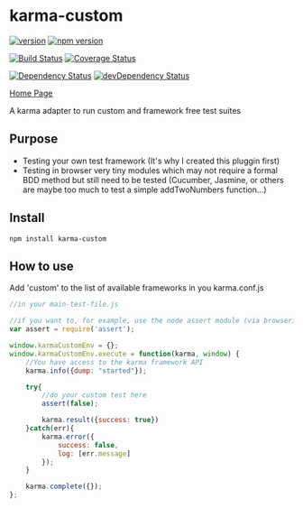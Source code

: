 karma-custom
================

[![version](https://img.shields.io/badge/version-1.1.7-blue.svg)](https://github.com/AlexisTessier/karma-custom#readme)
[![npm version](https://badge.fury.io/js/karma-custom.svg)](https://badge.fury.io/js/karma-custom)

[![Build Status](https://travis-ci.org/AlexisTessier/karma-custom.svg?branch=master)](https://travis-ci.org/AlexisTessier/karma-custom)
[![Coverage Status](https://coveralls.io/repos/AlexisTessier/karma-custom/badge.svg?branch=master&service=github)](https://coveralls.io/github/AlexisTessier/karma-custom?branch=master)

[![Dependency Status](https://david-dm.org/AlexisTessier/karma-custom.svg)](https://david-dm.org/AlexisTessier/karma-custom)
[![devDependency Status](https://david-dm.org/AlexisTessier/karma-custom/dev-status.svg)](https://david-dm.org/AlexisTessier/karma-custom#info=devDependencies)

[Home Page](https://github.com/AlexisTessier/karma-custom#readme)

A karma adapter to run custom and framework free test suites

Purpose
-------

- Testing your own test framework (It's why I created this pluggin first)
- Testing in browser very tiny modules which may not require a formal BDD method but still need to be tested (Cucumber, Jasmine, or others are maybe too much to test a simple addTwoNumbers function...)

Install
-------

```
npm install karma-custom
```

How to use
----------

Add 'custom' to the list of available frameworks in you karma.conf.js

```javascript
//in your main-test-file.js

//if you want to, for example, use the node assert module (via browserify)
var assert = require('assert');

window.karmaCustomEnv = {};
window.karmaCustomEnv.execute = function(karma, window) {
	//You have access to the karma framework API
	karma.info({dump: "started"});

	try{
		//do your custom test here
		assert(false);

		karma.result({success: true})
	}catch(err){
		karma.error({
			success: false,
			log: [err.message]
		});
	}

	karma.complete({});
};

```